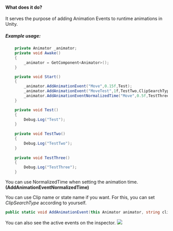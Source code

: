 #### What does it do?
It serves the purpose of adding Animation Events to runtime animations in Unity.

##### Example usage:
```csharp
    private Animator _animator;
    private void Awake()
    {
        _animator = GetComponent<Animator>();
    }

    private void Start()
    {
        _animator.AddAnimationEvent("Move",0.15f,Test);
        _animator.AddAnimationEvent("MoveTest",1f,TestTwo,ClipSearchType.ByStateName);
        _animator.AddAnimationEventNormalizedTime("Move",0.5f,TestThree);
    }

    private void Test()
    {
        Debug.Log("Test");
    }
    
    private void TestTwo()
    {
        Debug.Log("TestTwo");
    }
    
    private void TestThree()
    {
        Debug.Log("TestThree");
    }
```

You can use NormalizedTime when setting the animation time. **(AddAnimationEventNormalizedTime)**

You can use Clip name or state name if you want. For this, you can set *ClipSearchType* according to yourself.
```csharp
public static void AddAnimationEvent(this Animator animator, string clipName, float time, Action action,ClipSearchType clipSearchType = ClipSearchType.ByClipName)
```
You can also see the active events on the inspector.
![](https://i.imgur.com/3Ctwr7s.png)

